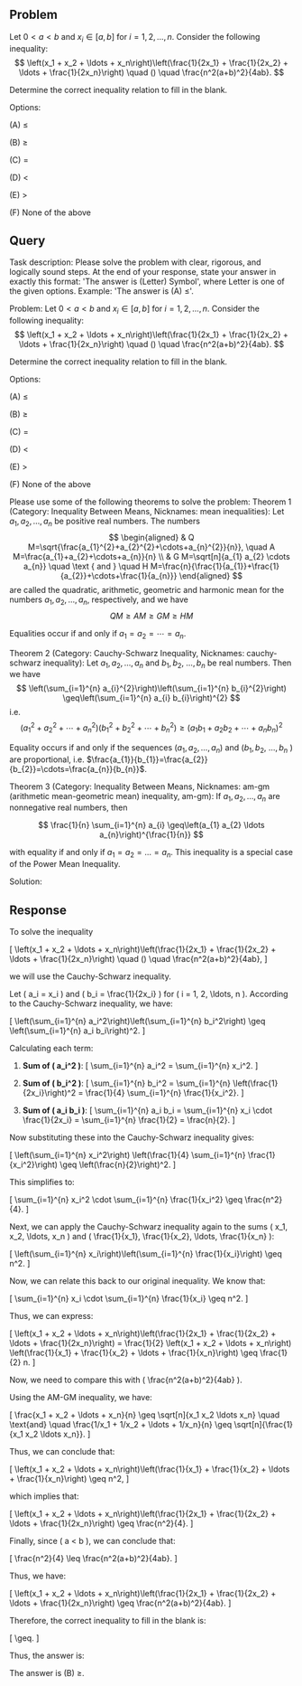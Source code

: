 ## Problem

Let $0 < a < b$ and $x_i \in [a, b]$ for $i = 1, 2, \ldots, n$. Consider the following inequality:
$$
\left(x_1 + x_2 + \ldots + x_n\right)\left(\frac{1}{2x_1} + \frac{1}{2x_2} + \ldots + \frac{1}{2x_n}\right) \quad () \quad \frac{n^2(a+b)^2}{4ab}.
$$

Determine the correct inequality relation to fill in the blank.

Options:

(A) $\leq$ 

(B) $\geq$

(C) $=$ 

(D) $<$

(E) $>$

(F) None of the above

## Query

Task description: Please solve the problem with clear, rigorous, and logically sound steps. At the end of your response, state your answer in exactly this format: 'The answer is (Letter) Symbol', where Letter is one of the given options. Example: 'The answer is (A) $\leq$'.

Problem: Let $0 < a < b$ and $x_i \in [a, b]$ for $i = 1, 2, \ldots, n$. Consider the following inequality:
$$
\left(x_1 + x_2 + \ldots + x_n\right)\left(\frac{1}{2x_1} + \frac{1}{2x_2} + \ldots + \frac{1}{2x_n}\right) \quad () \quad \frac{n^2(a+b)^2}{4ab}.
$$

Determine the correct inequality relation to fill in the blank.

Options:

(A) $\leq$ 

(B) $\geq$

(C) $=$ 

(D) $<$

(E) $>$

(F) None of the above

Please use some of the following theorems to solve the problem:
Theorem 1 (Category: Inequality Between Means, Nicknames: mean inequalities): Let $a_{1}, a_{2}, \ldots, a_{n}$ be positive real numbers. The numbers
$$
\begin{aligned}
& Q M=\sqrt{\frac{a_{1}^{2}+a_{2}^{2}+\cdots+a_{n}^{2}}{n}}, \quad A M=\frac{a_{1}+a_{2}+\cdots+a_{n}}{n} \\
& G M=\sqrt[n]{a_{1} a_{2} \cdots a_{n}} \quad \text { and } \quad H M=\frac{n}{\frac{1}{a_{1}}+\frac{1}{a_{2}}+\cdots+\frac{1}{a_{n}}}
\end{aligned}
$$
are called the quadratic, arithmetic, geometric and harmonic mean for the numbers $a_{1}, a_{2}, \ldots, a_{n}$, respectively, and we have
$$
Q M \geq A M \geq G M \geq H M
$$

Equalities occur if and only if $a_{1}=a_{2}=\cdots=a_{n}$.

Theorem 2 (Category: Cauchy-Schwarz Inequality, Nicknames: cauchy-schwarz inequality): Let $a_{1}, a_{2}, \ldots, a_{n}$ and $b_{1}, b_{2}$, $\ldots, b_{n}$ be real numbers. Then we have
$$
\left(\sum_{i=1}^{n} a_{i}^{2}\right)\left(\sum_{i=1}^{n} b_{i}^{2}\right) \geq\left(\sum_{i=1}^{n} a_{i} b_{i}\right)^{2}
$$
i.e.
$$
\left(a_{1}^{2}+a_{2}^{2}+\cdots+a_{n}^{2}\right)\left(b_{1}^{2}+b_{2}^{2}+\cdots+b_{n}^{2}\right) \geq\left(a_{1} b_{1}+a_{2} b_{2}+\cdots+a_{n} b_{n}\right)^{2}
$$

Equality occurs if and only if the sequences $\left(a_{1}, a_{2}, \ldots, a_{n}\right)$ and $\left(b_{1}, b_{2}\right.$, $\ldots, b_{n}$ ) are proportional, i.e. $\frac{a_{1}}{b_{1}}=\frac{a_{2}}{b_{2}}=\cdots=\frac{a_{n}}{b_{n}}$.

Theorem 3 (Category: Inequality Between Means, Nicknames: am-gm (arithmetic mean-geometric mean) inequality, am-gm): If $a_{1}, a_{2}, \ldots, a_{n}$ are nonnegative real numbers, then

$$
\frac{1}{n} \sum_{i=1}^{n} a_{i} \geq\left(a_{1} a_{2} \ldots a_{n}\right)^{\frac{1}{n}}
$$

with equality if and only if $a_{1}=a_{2}=\ldots=a_{n}$. This inequality is a special case of the Power Mean Inequality.

Solution:

## Response

To solve the inequality 

\[
\left(x_1 + x_2 + \ldots + x_n\right)\left(\frac{1}{2x_1} + \frac{1}{2x_2} + \ldots + \frac{1}{2x_n}\right) \quad () \quad \frac{n^2(a+b)^2}{4ab},
\]

we will use the Cauchy-Schwarz inequality.

Let \( a_i = x_i \) and \( b_i = \frac{1}{2x_i} \) for \( i = 1, 2, \ldots, n \). According to the Cauchy-Schwarz inequality, we have:

\[
\left(\sum_{i=1}^{n} a_i^2\right)\left(\sum_{i=1}^{n} b_i^2\right) \geq \left(\sum_{i=1}^{n} a_i b_i\right)^2.
\]

Calculating each term:

1. **Sum of \( a_i^2 \)**:
   \[
   \sum_{i=1}^{n} a_i^2 = \sum_{i=1}^{n} x_i^2.
   \]

2. **Sum of \( b_i^2 \)**:
   \[
   \sum_{i=1}^{n} b_i^2 = \sum_{i=1}^{n} \left(\frac{1}{2x_i}\right)^2 = \frac{1}{4} \sum_{i=1}^{n} \frac{1}{x_i^2}.
   \]

3. **Sum of \( a_i b_i \)**:
   \[
   \sum_{i=1}^{n} a_i b_i = \sum_{i=1}^{n} x_i \cdot \frac{1}{2x_i} = \sum_{i=1}^{n} \frac{1}{2} = \frac{n}{2}.
   \]

Now substituting these into the Cauchy-Schwarz inequality gives:

\[
\left(\sum_{i=1}^{n} x_i^2\right) \left(\frac{1}{4} \sum_{i=1}^{n} \frac{1}{x_i^2}\right) \geq \left(\frac{n}{2}\right)^2.
\]

This simplifies to:

\[
\sum_{i=1}^{n} x_i^2 \cdot \sum_{i=1}^{n} \frac{1}{x_i^2} \geq \frac{n^2}{4}.
\]

Next, we can apply the Cauchy-Schwarz inequality again to the sums \( x_1, x_2, \ldots, x_n \) and \( \frac{1}{x_1}, \frac{1}{x_2}, \ldots, \frac{1}{x_n} \):

\[
\left(\sum_{i=1}^{n} x_i\right)\left(\sum_{i=1}^{n} \frac{1}{x_i}\right) \geq n^2.
\]

Now, we can relate this back to our original inequality. We know that:

\[
\sum_{i=1}^{n} x_i \cdot \sum_{i=1}^{n} \frac{1}{x_i} \geq n^2.
\]

Thus, we can express:

\[
\left(x_1 + x_2 + \ldots + x_n\right)\left(\frac{1}{2x_1} + \frac{1}{2x_2} + \ldots + \frac{1}{2x_n}\right) = \frac{1}{2} \left(x_1 + x_2 + \ldots + x_n\right) \left(\frac{1}{x_1} + \frac{1}{x_2} + \ldots + \frac{1}{x_n}\right) \geq \frac{1}{2} n.
\]

Now, we need to compare this with \( \frac{n^2(a+b)^2}{4ab} \). 

Using the AM-GM inequality, we have:

\[
\frac{x_1 + x_2 + \ldots + x_n}{n} \geq \sqrt[n]{x_1 x_2 \ldots x_n} \quad \text{and} \quad \frac{1/x_1 + 1/x_2 + \ldots + 1/x_n}{n} \geq \sqrt[n]{\frac{1}{x_1 x_2 \ldots x_n}}.
\]

Thus, we can conclude that:

\[
\left(x_1 + x_2 + \ldots + x_n\right)\left(\frac{1}{x_1} + \frac{1}{x_2} + \ldots + \frac{1}{x_n}\right) \geq n^2,
\]

which implies that:

\[
\left(x_1 + x_2 + \ldots + x_n\right)\left(\frac{1}{2x_1} + \frac{1}{2x_2} + \ldots + \frac{1}{2x_n}\right) \geq \frac{n^2}{4}.
\]

Finally, since \( a < b \), we can conclude that:

\[
\frac{n^2}{4} \leq \frac{n^2(a+b)^2}{4ab}.
\]

Thus, we have:

\[
\left(x_1 + x_2 + \ldots + x_n\right)\left(\frac{1}{2x_1} + \frac{1}{2x_2} + \ldots + \frac{1}{2x_n}\right) \geq \frac{n^2(a+b)^2}{4ab}.
\]

Therefore, the correct inequality to fill in the blank is:

\[
\geq.
\]

Thus, the answer is:

The answer is (B) $\geq$.